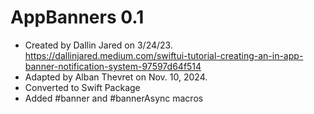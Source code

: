 # AppBanners 0.1

- Created by Dallin Jared on 3/24/23.
    https://dallinjared.medium.com/swiftui-tutorial-creating-an-in-app-banner-notification-system-97597d64f514
- Adapted by Alban Thevret on Nov. 10, 2024.
- Converted to Swift Package
- Added #banner and #bannerAsync macros
